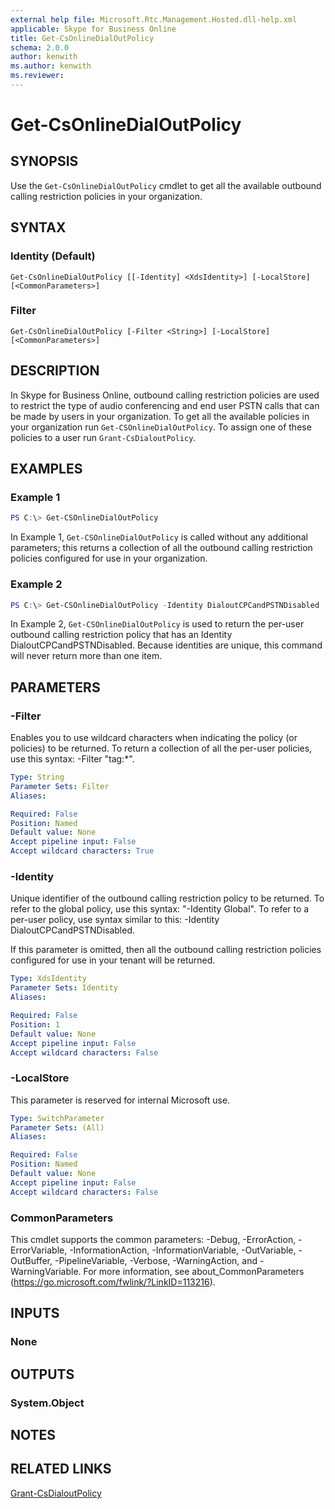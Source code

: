 ```yaml
---
external help file: Microsoft.Rtc.Management.Hosted.dll-help.xml 
applicable: Skype for Business Online
title: Get-CsOnlineDialOutPolicy
schema: 2.0.0
author: kenwith
ms.author: kenwith
ms.reviewer:
---
```


# Get-CsOnlineDialOutPolicy

## SYNOPSIS
Use the `Get-CsOnlineDialOutPolicy` cmdlet to get all the available outbound calling restriction policies in your organization.

## SYNTAX

### Identity (Default)
```
Get-CsOnlineDialOutPolicy [[-Identity] <XdsIdentity>] [-LocalStore] [<CommonParameters>]
```

### Filter
```
Get-CsOnlineDialOutPolicy [-Filter <String>] [-LocalStore] [<CommonParameters>]
```

## DESCRIPTION
In Skype for Business Online, outbound calling restriction policies are used to restrict the type of audio conferencing and end user PSTN calls that can be made by users in your organization. 
To get all the available policies in your organization run `Get-CSOnlineDialOutPolicy`.
To assign one of these policies to a user run `Grant-CsDialoutPolicy`.

## EXAMPLES

### Example 1
```powershell
PS C:\> Get-CSOnlineDialOutPolicy
```

In Example 1, `Get-CSOnlineDialOutPolicy` is called without any additional parameters; this returns a collection of all the outbound calling restriction policies configured for use in your organization.

### Example 2
```powershell
PS C:\> Get-CSOnlineDialOutPolicy -Identity DialoutCPCandPSTNDisabled
```

In Example 2, `Get-CSOnlineDialOutPolicy` is used to return the per-user outbound calling restriction policy that has an Identity DialoutCPCandPSTNDisabled. Because identities are unique, this command will never return more than one item.

## PARAMETERS

### -Filter
Enables you to use wildcard characters when indicating the policy (or policies) to be returned. To return a collection of all the per-user policies, use this syntax: -Filter "tag:\*".

```yaml
Type: String
Parameter Sets: Filter
Aliases:

Required: False
Position: Named
Default value: None
Accept pipeline input: False
Accept wildcard characters: True
```

### -Identity
Unique identifier of the outbound calling restriction policy to be returned. To refer to the global policy, use this syntax: "-Identity Global". To refer to a per-user policy, use syntax similar to this: -Identity DialoutCPCandPSTNDisabled.

If this parameter is omitted, then all the outbound calling restriction policies configured for use in your tenant will be returned.

```yaml
Type: XdsIdentity
Parameter Sets: Identity
Aliases:

Required: False
Position: 1
Default value: None
Accept pipeline input: False
Accept wildcard characters: False
```

### -LocalStore
This parameter is reserved for internal Microsoft use.

```yaml
Type: SwitchParameter
Parameter Sets: (All)
Aliases:

Required: False
Position: Named
Default value: None
Accept pipeline input: False
Accept wildcard characters: False
```

### CommonParameters
This cmdlet supports the common parameters: -Debug, -ErrorAction, -ErrorVariable, -InformationAction, -InformationVariable, -OutVariable, -OutBuffer, -PipelineVariable, -Verbose, -WarningAction, and -WarningVariable.
For more information, see about_CommonParameters (https://go.microsoft.com/fwlink/?LinkID=113216).

## INPUTS

### None

## OUTPUTS

### System.Object

## NOTES

## RELATED LINKS
[Grant-CsDialoutPolicy](https://docs.microsoft.com/powershell/module/skype/grant-csdialoutpolicy)
